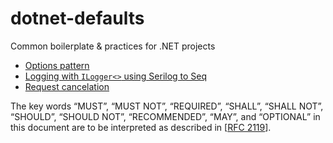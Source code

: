 # dotnet-defaults

Common boilerplate &amp; practices for .NET projects

- [Options pattern](Patterns/Options.md)
- [Logging with `ILogger<>` using Serilog to Seq](Patterns/Serilog.md)
- [Request cancelation](Patterns/CancelRequest.md)

The key words “MUST”, “MUST NOT”, “REQUIRED”, “SHALL”, “SHALL NOT”, “SHOULD”, “SHOULD NOT”, “RECOMMENDED”, “MAY”, and “OPTIONAL” in this document are to be interpreted as described in [[RFC 2119](https://www.ietf.org/rfc/rfc2119.txt)].
